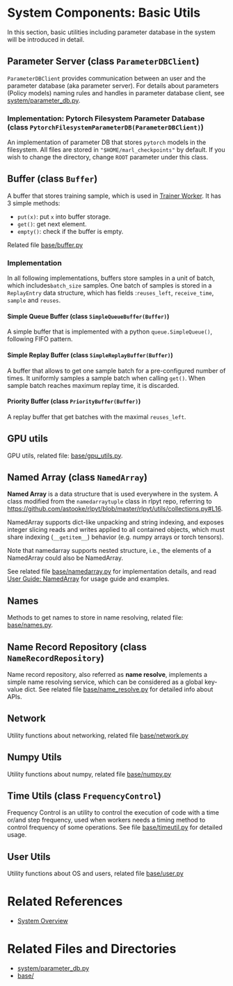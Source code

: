 # System Components: Basic Utils

In this section, basic utilities including parameter database in the system will be introduced in detail.

## Parameter Server (class `ParameterDBClient`)

`ParameterDBClient` provides communication between an user and the parameter database (aka parameter server). For details about parameters (Policy models) naming rules and handles in parameter database client, see [system/parameter_db.py](../../src/rlsrl/system/parameter_db.py).

### Implementation: Pytorch Filesystem Parameter Database (class `PytorchFilesystemParameterDB(ParameterDBClient)`)

An implementation of parameter DB that stores `pytorch` models in the filesystem. All files are stored in `"$HOME/marl_checkpoints"` by default. If you wish to change the directory, change `ROOT` parameter under this class. 

## Buffer (class `Buffer`)

A buffer that stores training sample, which is used in [Trainer Worker](04_trainer_worker.md). It has 3 simple methods:

- `put(x)`: put `x` into buffer storage.
- `get()`: get next element.
- `empty()`: check if the buffer is empty.

Related file [base/buffer.py](../../src/rlsrl/base/buffer.py)

### Implementation

In all following implementations, buffers store samples in a unit of batch, which includes`batch_size` samples. One batch of samples is stored in a `ReplayEntry` data structure, which has fields :`reuses_left`, `receive_time`, `sample` and `reuses`. 

#### Simple Queue Buffer (class `SimpleQueueBuffer(Buffer)`)

A simple buffer that is implemented with a python `queue.SimpleQueue()`, following FIFO pattern.

#### Simple Replay Buffer (class `SimpleReplayBuffer(Buffer)`)

A buffer that allows to get one sample batch for a pre-configured number of times. It uniformly samples a sample batch when calling `get()`. When sample batch reaches maximum replay time, it is discarded.

#### Priority Buffer (class `PriorityBuffer(Buffer)`)

A replay buffer that get batches with the maximal `reuses_left`. 

## GPU utils 

GPU utils, related file: [base/gpu_utils.py](../../src/rlsrl/base/utils.py).

## Named Array (class `NamedArray`)

**Named Array** is a data structure that is used everywhere in the system. A class modified from the `namedarraytuple` class in rlpyt repo, referring to https://github.com/astooke/rlpyt/blob/master/rlpyt/utils/collections.py#L16.

NamedArray supports dict-like unpacking and string indexing, and exposes integer slicing reads and writes applied to all contained objects, which must share indexing (`__getitem__`) behavior (e.g. numpy arrays or torch tensors).

Note that namedarray supports nested structure, i.e., the elements of a NamedArray could also be NamedArray. 

See related file [base/namedarray.py](../../src/rlsrl/base/namedarray.py) for implementation details, and read [User Guide: NamedArray](../user_guide/06_named_array.md) for usage guide and examples.

## Names

Methods to get names to store in name resolving, related file: [base/names.py](../../src/rlsrl/base/names.py).

## Name Record Repository (class `NameRecordRepository`)

Name record repository, also referred as **name resolve**, implements a simple name resolving service, which can be considered as a global key-value dict. See related file [base/name_resolve.py](../../src/rlsrl/base/name_resolve.py) for detailed info about APIs.

## Network

Utility functions about networking, related file [base/network.py](../../src/rlsrl/base/network.py)

## Numpy Utils

Utility functions about numpy, related file [base/numpy.py](../../src/rlsrl/base/numpy.py)

## Time Utils (class `FrequencyControl`)

Frequency Control is an utility to control the execution of code with a time or/and step frequency, used when workers needs a timing method to control frequency of some operations. See file [base/timeutil.py](../../src/rlsrl/base/util.py) for detailed usage. 

## User Utils

Utility functions about OS and users, related file [base/user.py](../../src/rlsrl/base/user.py)


# Related References
- [System Overview](00_system_overview.md)

# Related Files and Directories
- [system/parameter_db.py](../../src/rlsrl/system/parameter_db.py)
- [base/](../../src/rlsrl/base/)
